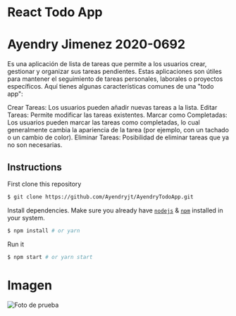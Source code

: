 # React Todo App
# Ayendry Jimenez 2020-0692

 Es una aplicación de lista de tareas que permite a los usuarios crear, gestionar y organizar sus tareas pendientes. Estas aplicaciones son útiles para mantener el seguimiento de tareas personales, laborales o proyectos específicos. Aquí tienes algunas características comunes de una "todo app":

Crear Tareas: Los usuarios pueden añadir nuevas tareas a la lista.
Editar Tareas: Permite modificar las tareas existentes.
Marcar como Completadas: Los usuarios pueden marcar las tareas como completadas, lo cual generalmente cambia la apariencia de la tarea (por ejemplo, con un tachado o un cambio de color).
Eliminar Tareas: Posibilidad de eliminar tareas que ya no son necesarias.

## Instructions

First clone this repository
```bash
$ git clone https://github.com/Ayendryjt/AyendryTodoApp.git
```

Install dependencies. Make sure you already have [`nodejs`](https://nodejs.org/en/) & [`npm`](https://www.npmjs.com/) installed in your system.
```bash
$ npm install # or yarn
```

Run it
```bash
$ npm start # or yarn start
```

# Imagen

![Foto de prueba](./images/TodoApp.jpg)
